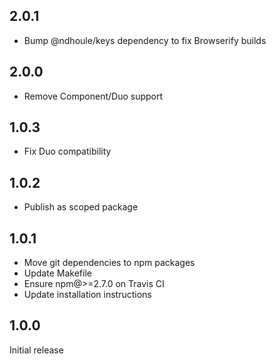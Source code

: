 ## 2.0.1

- Bump @ndhoule/keys dependency to fix Browserify builds

## 2.0.0

- Remove Component/Duo support

## 1.0.3

- Fix Duo compatibility

## 1.0.2

- Publish as scoped package

## 1.0.1

- Move git dependencies to npm packages
- Update Makefile
- Ensure npm@>=2.7.0 on Travis CI
- Update installation instructions

## 1.0.0

Initial release
